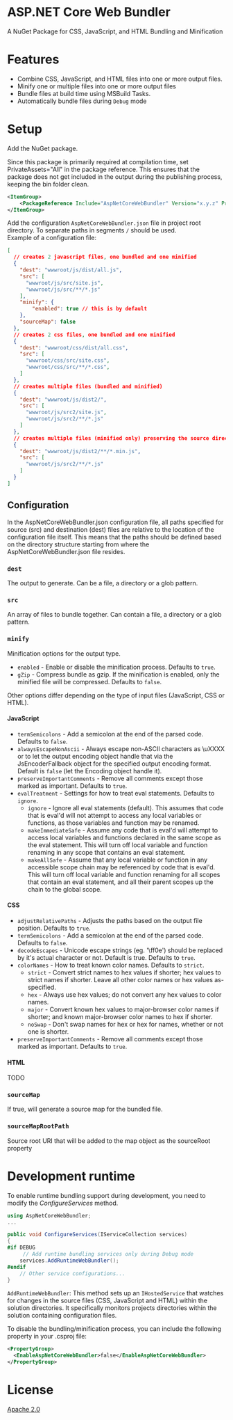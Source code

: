# ASP.NET Core Web Bundler

A NuGet Package for CSS, JavaScript, and HTML Bundling and Minification

# Features
- Combine CSS, JavaScript, and HTML files into one or more output files.
- Minify one or multiple files into one or more output files
- Bundle files at build time using MSBuild Tasks.
- Automatically bundle files during `Debug` mode

# Setup
Add the NuGet package.

Since this package is primarily required at compilation time, set PrivateAssets="All" in the package reference. This ensures that the package does not get included in the output during the publishing process, keeping the bin folder clean.

```xml
<ItemGroup>
    <PackageReference Include="AspNetCoreWebBundler" Version="x.y.z" PrivateAssets="All" />
</ItemGroup>
```

Add the configuration `AspNetCoreWebBundler.json` file in project root directory. To separate paths in segments `/` should be used.  
Example of a configuration file:

```json
[
  // creates 2 javascript files, one bundled and one minified
  {
    "dest": "wwwroot/js/dist/all.js",
    "src": [
      "wwwroot/js/src/site.js",
      "wwwroot/js/src/**/*.js"
    ],
    "minify": {
        "enabled": true // this is by default
    },
    "sourceMap": false
  },
  // creates 2 css files, one bundled and one minified
  {
    "dest": "wwwroot/css/dist/all.css",
    "src": [
      "wwwroot/css/src/site.css",
      "wwwroot/css/src/**/*.css",
    ]
  },
  // creates multiple files (bundled and minified)
  {
    "dest": "wwwroot/js/dist2/",
    "src": [
      "wwwroot/js/src2/site.js",
      "wwwroot/js/src2/**/*.js"
    ]
  },
  // creates multiple files (minified only) preserving the source directory tree 
  {
    "dest": "wwwroot/js/dist2/**/*.min.js",
    "src": [
      "wwwroot/js/src2/**/*.js"
    ]
  }
]
```
## Configuration
In the AspNetCoreWebBundler.json configuration file, all paths specified for source (src) and destination (dest) files are relative to the location of the configuration file itself. This means that the paths should be defined based on the directory structure starting from where the AspNetCoreWebBundler.json file resides.

### `dest`
The output to generate. Can be a file, a directory or a glob pattern.

### `src`
An array of files to bundle together. Can contain a file, a directory or a glob pattern.

### `minify`
Minification options for the output type.

- `enabled` - Enable or disable the minification process. Defaults to `true`.
- `gZip` - Compress bundle as gzip. If the minification is enabled, only the minified file will be compressed. Defaults to `false`.

Other options differ depending on the type of input files (JavaScript, CSS or HTML).
#### JavaScript
- `termSemicolons` - Add a semicolon at the end of the parsed code. Defaults to `false`.
- `alwaysEscapeNonAscii` - Always escape non-ASCII characters as \uXXXX or to let the output encoding object handle that via the JsEncoderFallback object for the specified output encoding format. Default is `false` (let the Encoding object handle it).
- `preserveImportantComments` - Remove all comments except those marked as important. Defaults to `true`.
- `evalTreatment` - Settings for how to treat eval statements. Defaults to `ignore`.
  - `ignore` - Ignore all eval statements (default). This assumes that code that is eval'd will not attempt to access any local variables or functions, as those variables and function may be renamed.
  - `makeImmediateSafe` - Assume any code that is eval'd will attempt to access local variables and functions declared in the same scope as the eval statement. This will turn off local variable and function renaming in any scope that contains an eval statement.
  - `makeAllSafe` - Assume that any local variable or function in any accessible scope chain may be referenced by code that is eval'd. This will turn off local variable and function renaming for all scopes that contain an eval statement, and all their parent scopes up the chain to the global scope.

#### CSS
- `adjustRelativePaths` - Adjusts the paths based on the output file position. Defaults to `true`.
- `termSemicolons` - Add a semicolon at the end of the parsed code. Defaults to `false`.
- `decodeEscapes` - Unicode escape strings (eg. '\ff0e') should be replaced by it's actual character or not. Default is true. Defaults to `true`.
- `colorNames` - How to treat known color names. Defaults to `strict`.
  - `strict` - Convert strict names to hex values if shorter; hex values to strict names if shorter. Leave all other color names or hex values as-specified.
  - `hex` - Always use hex values; do not convert any hex values to color names.
  - `major` - Convert known hex values to major-browser color names if shorter; and known major-browser color names to hex if shorter.
  - `noSwap` - Don't swap names for hex or hex for names, whether or not one is shorter.
- `preserveImportantComments` - Remove all comments except those marked as important. Defaults to `true`.

#### HTML
TODO

### `sourceMap`
If true, will generate a source map for the bundled file.

### `sourceMapRootPath`
Source root URI that will be added to the map object as the sourceRoot property

# Development runtime
To enable runtime bundling support during development, you need to modify the *ConfigureServices* method.

```csharp
using AspNetCoreWebBundler;
...

public void ConfigureServices(IServiceCollection services)
{
#if DEBUG
     // Add runtime bundling services only during Debug mode
    services.AddRuntimeWebBundler();
#endif
    // Other service configurations...
}
```

`AddRuntimeWebBundler`: This method sets up an `IHostedService` that watches for changes in the source files (CSS, JavaScript and HTML) within the solution directories. 
It specifically monitors projects directories within the solution containing configuration files.

To disable the bundling/minification process, you can include the following property in your .csproj file:
```xml
<PropertyGroup>
  <EnableAspNetCoreWebBundler>false</EnableAspNetCoreWebBundler>
</PropertyGroup>
```

# License
[Apache 2.0](LICENSE)
